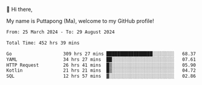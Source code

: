 👋 Hi there,

My name is Puttapong (Ma), welcome to my GitHub profile!

<!--START_SECTION:waka-->

```txt
From: 25 March 2024 - To: 29 August 2024

Total Time: 452 hrs 39 mins

Go                   309 hrs 27 mins █████████████████░░░░░░░░   68.37 %
YAML                 34 hrs 27 mins  ██░░░░░░░░░░░░░░░░░░░░░░░   07.61 %
HTTP Request         26 hrs 41 mins  █▒░░░░░░░░░░░░░░░░░░░░░░░   05.90 %
Kotlin               21 hrs 21 mins  █▒░░░░░░░░░░░░░░░░░░░░░░░   04.72 %
SQL                  12 hrs 57 mins  ▓░░░░░░░░░░░░░░░░░░░░░░░░   02.86 %
```

<!--END_SECTION:waka-->
